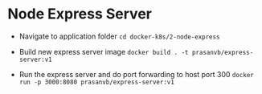 # Node Express Server

- Navigate to application folder
  `cd docker-k8s/2-node-express`

- Build new express server image
  `docker build . -t prasanvb/express-server:v1`

- Run the express server and do port forwarding to host port 300
  `docker run -p 3000:8080 prasanvb/express-server:v1`
